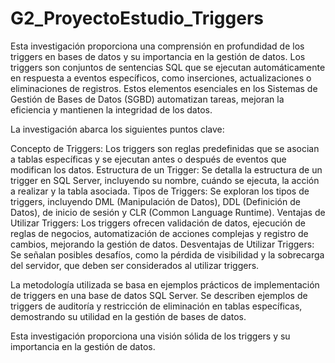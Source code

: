 # G2_ProyectoEstudio_Triggers

Esta investigación proporciona una comprensión en profundidad de los triggers en bases de datos y su importancia en la gestión de
datos. Los triggers son conjuntos de sentencias SQL que se ejecutan automáticamente en respuesta a eventos específicos, como
inserciones, actualizaciones o eliminaciones de registros. Estos elementos esenciales en los Sistemas de Gestión de Bases de Datos
(SGBD) automatizan tareas, mejoran la eficiencia y mantienen la integridad de los datos.

La investigación abarca los siguientes puntos clave:

  Concepto de Triggers: Los triggers son reglas predefinidas que se asocian a tablas específicas y se ejecutan antes o después de eventos que modifican los datos.
  Estructura de un Trigger: Se detalla la estructura de un trigger en SQL Server, incluyendo su nombre, cuándo se ejecuta, la acción a realizar y la tabla asociada.
  Tipos de Triggers: Se exploran los tipos de triggers, incluyendo DML (Manipulación de Datos), DDL (Definición de Datos), de inicio de sesión y CLR (Common Language Runtime).
  Ventajas de Utilizar Triggers: Los triggers ofrecen validación de datos, ejecución de reglas de negocios, automatización de acciones complejas y registro de cambios, mejorando la gestión de datos.
  Desventajas de Utilizar Triggers: Se señalan posibles desafíos, como la pérdida de visibilidad y la sobrecarga del servidor, que deben ser considerados al utilizar triggers.

La metodología utilizada se basa en ejemplos prácticos de implementación de triggers en una base de datos SQL Server. Se describen
ejemplos de triggers de auditoría y restricción de eliminación en tablas específicas, demostrando su utilidad en la gestión de bases
de datos.

Esta investigación proporciona una visión sólida de los triggers y su importancia en la gestión de datos.
